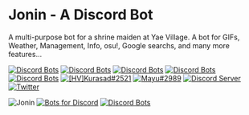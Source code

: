 # Jonin - A Discord Bot
A multi-purpose bot for a shrine maiden at Yae Village. A bot for GIFs, Weather, Management, Info, osu!, Google searchs, and many more features...

[![Discord Bots](https://top.gg/api/widget/status/662517805983334416.svg?noavatar=true)](https://top.gg/bot/662517805983334416)
[![Discord Bots](https://top.gg/api/widget/servers/662517805983334416.svg?noavatar=true)](https://top.gg/bot/662517805983334416)
[![Discord Bots](https://top.gg/api/widget/upvotes/662517805983334416.svg?noavatar=true)](https://top.gg/bot/662517805983334416)
[![Discord Bots](https://top.gg/api/widget/lib/662517805983334416.svg?noavatar=true)](https://top.gg/bot/662517805983334416)
[![Discord Bots](https://top.gg/api/widget/owner/662517805983334416.svg?noavatar=true)](https://top.gg/bot/662517805983334416)
[![[HV]Kurasad#2521](https://img.shields.io/badge/Creator-%5BHV%5DKurasad%232521-%23ff0092)](https://twitter.com/KurasadHV)
[![Mayu#2989](https://img.shields.io/badge/Co--creator-Mayu%20%232989-%23ff0092)](https://twitter.com/iMayuDev)
[![Discord Server](https://discordapp.com/api/guilds/666312150775758853/widget.png)](https://discord.gg/H5PwwSJ)
[![Twitter](https://img.shields.io/twitter/follow/KurasadHV?style=flat-square)](https://twitter.com/KurasadHV)

![Jonin](https://i.imgur.com/vvZmwmv.png "Hello, I am Jonin, a discord bot made by [HV]Kurasad#2521 and Mayu#2989, I am a multi-purpose bot for a shrine maiden at Yae Village. A bot for GIFs, Weather, Management, Info, osu!, Google searches, and many more features. If you liked Jonin, vote or donate!")
            [![Bots for Discord](https://botsfordiscord.com/api/bot/662517805983334416/widget)](https://botsfordiscord.com/bots/662517805983334416)
[![Discord Bots](https://top.gg/api/widget/662517805983334416.svg?usernamecolor=C0C0C0&topcolor=191919&middlecolor=191919&certifiedcolor=FF0092&datacolor=C0C0C0&labelcolor=FF0092&highlightcolor=232529)](https://top.gg/bot/662517805983334416)
